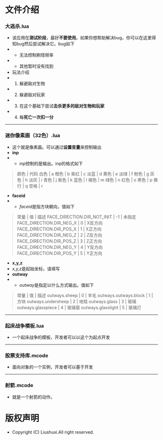 # 文件介绍
### 大逃杀.lua
- 该应用在**测试阶段**，最好**不要使用**。如果你想帮助解决bug，你可以在这里得知bug然后尝试解决它。bug如下
- - 无法控制刷怪频率
- - 其他暂时没有找到
- 玩法介绍
- 1. 躲避敌对生物
- 2. 躲避敌对玩家
- 3. 在这个基础下尝试**击杀更多的敌对生物和玩家**
- 4. 每**死亡一次扣一分**
---
### 迷你像素画（32色）.lua
- 这个就是像素画。可以通过**设置变量**来控制输出
- **inp**
- - *inp*控制的是输出。inp的格式如下
> 颜色 | 代码
> 白色 | a
> 橙色 | b
> 紫红 | c
> 淡蓝 | d
> 黄色 | e
> 淡绿 | f
> 粉色 | g
> 灰色 | h
> 淡灰 | i
> 青色 | j
> 紫色 | k
> 蓝色 | l
> 褐色 | m
> 绿色 | n
> 红色 | o
> 黑色 | p
> 换行 | q
> 空格 | r
- **faceid**
- - *faceid*是指方块朝向，值如下
> 常量 | 值 | 描述
> FACE_DIRECTION.DIR_NOT_INIT | -1 | 未指定
> FACE_DIRECTION.DIR_NEG_X | 0 | X反方向
> FACE_DIRECTION.DIR_POS_X | 1 | X正方向
> FACE_DIRECTION.DIR_NEG_Z | 2 | Z反方向
> FACE_DIRECTION.DIR_POS_Z | 3 | Z正方向
> FACE_DIRECTION.DIR_NEG_Y | 4 | Y反方向
> FACE_DIRECTION.DIR_POS_Y | 5 | Y正方向
- **x,y,z**
- *x,y,z*是起始坐标，请填写
- **outway**
- - *outway*是指定以什么方式输出。值如下
> 常量 | 值 | 描述
> outways.sheep | 0 | 羊毛
> outways.outways.block | 1 | 方块
> outways.undersheep | 2 | 地毯
> outways.glass | 3 | 玻璃
> outways.glasspiece | 4 | 玻璃窗
> outways.glasslight | 5 | 玻璃灯
---
### 起床战争模板.lua
- 一个起床战争的模板，开发者可以以这个为起点开发
---
### 股票支持库.mcode
- 面向对象的一个实例，开发者可以基于开发
---
### 射箭.mcode
- 就是一个射箭的动作。
# 版权声明
- Copyright (C) Liushuxi.All right reserved.
